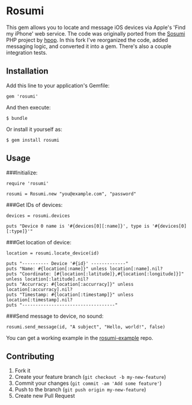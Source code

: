 # Rosumi
This gem allows you to locate and message iOS devices via Apple's 'Find my iPhone' web service. The code was originally ported from the [Sosumi](https://github.com/tylerhall/sosumi/) PHP project by [hpop](https://github.com/hpop/rosumi). In this fork I've reorganized the code, added messaging logic, and converted it into a gem. There's also a couple integration tests.
## Installation

Add this line to your application's Gemfile:

    gem 'rosumi'

And then execute:

    $ bundle

Or install it yourself as:

    $ gem install rosumi

## Usage

###Initialize:
```
require 'rosumi'

rosumi = Rosumi.new "you@example.com", "password"
```

###Get IDs of devices:
```
devices = rosumi.devices

puts "Device 0 name is '#{devices[0][:name]}', type is '#{devices[0][:type]}'"
```

###Get location of device:
```
location = rosumi.locate_device(id)

puts "---------- Device '#{id}' -------------"
puts "Name: #{location[:name]}" unless location[:name].nil?
puts "Coordinate: [#{location[:latitude]},#{location[:longitude]}]" unless location[:latitude].nil?
puts "Accurracy: #{location[:accurracy]}" unless location[:accurracy].nil?
puts "Timestamp: #{location[:timestamp]}" unless location[:timestamp].nil?
puts "-----------------------------------"
```

###Send message to device, no sound:
```
rosumi.send_message(id, "A subject", "Hello, world!", false)
```

You can get a working example in the [rosumi-example](https://github.com/kevineder/rosumi-example) repo.

## Contributing

1. Fork it
2. Create your feature branch (`git checkout -b my-new-feature`)
3. Commit your changes (`git commit -am 'Add some feature'`)
4. Push to the branch (`git push origin my-new-feature`)
5. Create new Pull Request
